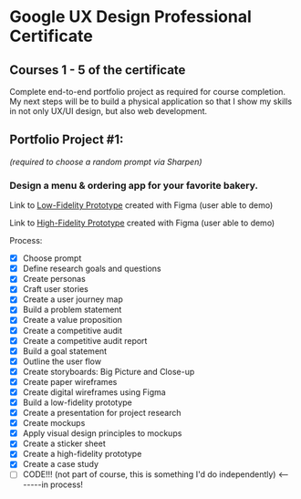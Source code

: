 # Google UX Design Professional Certificate
## Courses 1 - 5 of the certificate
Complete end-to-end portfolio project as required for course completion. My next steps will be to build a physical application so that I show my skills in not only UX/UI design, but also web development. 

## Portfolio Project #1: 
*(required to choose a random prompt via Sharpen)*
### Design a menu & ordering app for your favorite bakery. 
Link to [Low-Fidelity Prototype](https://www.figma.com/proto/99Y631GT8ZoZdbB85gILgB/Untitled?type=design&node-id=299-1070&scaling=scale-down&page-id=258%3A290&starting-point-node-id=299%3A1070) created with Figma (user able to demo)

Link to [High-Fidelity Prototype](https://www.figma.com/proto/99Y631GT8ZoZdbB85gILgB/Untitled?type=design&node-id=258-305&scaling=scale-down&page-id=258%3A290&starting-point-node-id=258%3A305) created with Figma (user able to demo)

Process:
- [x] Choose prompt
- [x] Define research goals and questions
- [x] Create personas
- [x] Craft user stories
- [x] Create a user journey map
- [x] Build a problem statement
- [x] Create a value proposition
- [x] Create a competitive audit
- [x] Create a competitive audit report
- [x] Build a goal statement
- [x] Outline the user flow
- [x] Create storyboards: Big Picture and Close-up
- [x] Create paper wireframes
- [x] Create digital wireframes using Figma
- [x] Build a low-fidelity prototype
- [x] Create a presentation for project research
- [x] Create mockups
- [x] Apply visual design principles to mockups
- [x] Create a sticker sheet
- [x] Create a high-fidelity prototype
- [x] Create a case study
- [ ] CODE!!! (not part of course, this is something I'd do independently) <-------in process!

